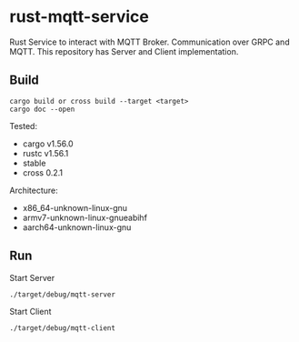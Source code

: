 # rust-mqtt-service

Rust Service to interact with MQTT Broker. 
Communication over GRPC and MQTT. This repository has Server and Client implementation.

## Build

```
cargo build or cross build --target <target>
cargo doc --open
```

Tested:
* cargo v1.56.0
* rustc v1.56.1
* stable
* cross 0.2.1

Architecture:
* x86_64-unknown-linux-gnu
* armv7-unknown-linux-gnueabihf
* aarch64-unknown-linux-gnu

## Run

Start Server

```
./target/debug/mqtt-server
```

Start Client

```
./target/debug/mqtt-client
```

